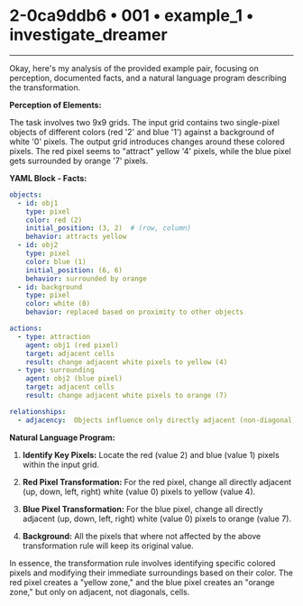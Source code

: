 # 2-0ca9ddb6 • 001 • example_1 • investigate_dreamer

---
Okay, here's my analysis of the provided example pair, focusing on perception, documented facts, and a natural language program describing the transformation.

**Perception of Elements:**

The task involves two 9x9 grids. The input grid contains two single-pixel objects of different colors (red '2' and blue '1') against a background of white '0' pixels. The output grid introduces changes around these colored pixels. The red pixel seems to "attract" yellow '4' pixels, while the blue pixel gets surrounded by orange '7' pixels.

**YAML Block - Facts:**



```yaml
objects:
  - id: obj1
    type: pixel
    color: red (2)
    initial_position: (3, 2)  # (row, column)
    behavior: attracts yellow
  - id: obj2
    type: pixel
    color: blue (1)
    initial_position: (6, 6)
    behavior: surrounded by orange
  - id: background
    type: pixel
    color: white (0)
    behavior: replaced based on proximity to other objects

actions:
  - type: attraction
    agent: obj1 (red pixel)
    target: adjacent cells
    result: change adjacent white pixels to yellow (4)
  - type: surrounding
    agent: obj2 (blue pixel)
    target: adjacent cells
    result: change adjacent white pixels to orange (7)

relationships:
  - adjacency:  Objects influence only directly adjacent (non-diagonal) pixels.
```



**Natural Language Program:**

1.  **Identify Key Pixels:** Locate the red (value 2) and blue (value 1) pixels within the input grid.

2.  **Red Pixel Transformation:** For the red pixel, change all directly adjacent (up, down, left, right) white (value 0) pixels to yellow (value 4).

3.  **Blue Pixel Transformation:** For the blue pixel, change all directly adjacent (up, down, left, right) white (value 0) pixels to orange (value 7).

4. **Background:** All the pixels that where not affected by the above transformation rule will keep its original value.

In essence, the transformation rule involves identifying specific colored pixels and modifying their immediate surroundings based on their color. The red pixel creates a "yellow zone," and the blue pixel creates an "orange zone," but only on adjacent, not diagonals, cells.

